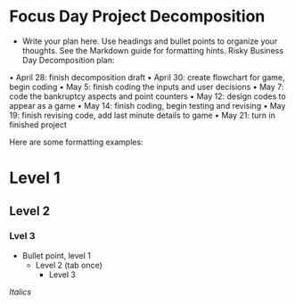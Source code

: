 # Focus Day Project Decomposition

* Write your plan here. Use headings and bullet points to organize your thoughts. See the Markdown guide for formatting hints.
Risky Business Day Decomposition plan:

•	April 28: finish decomposition draft
•	April 30: create flowchart for game, begin coding 
•	May 5: finish coding the inputs and user decisions
•	May 7: code the bankruptcy aspects and point counters 
•	May 12: design codes to appear as a game 
•	May 14: finish coding, begin testing and revising 
•	May 19: finish revising code, add last minute details to game 
•	May 21: turn in finished project 

Here are some formatting examples:
# Level 1 
## Level 2
### Lvel 3

* Bullet point, level 1  
  * Level 2 (tab once)
    * Level 3

 
 *Italics*
